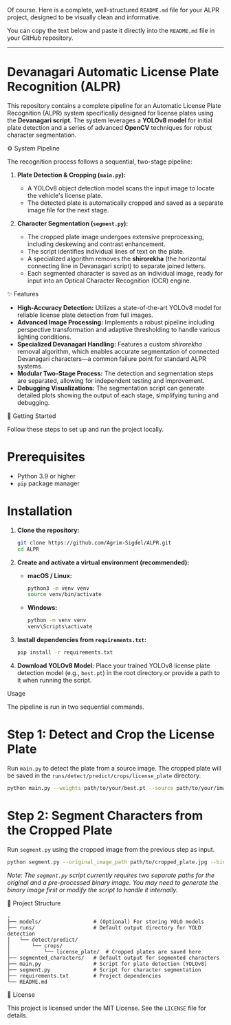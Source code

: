 Of course. Here is a complete, well-structured `README.md` file for your ALPR project, designed to be visually clean and informative.

You can copy the text below and paste it directly into the `README.md` file in your GitHub repository.

-----

# Devanagari Automatic License Plate Recognition (ALPR)

[](https://opensource.org/licenses/MIT)
[](https://www.python.org/downloads/release/python-390/)

This repository contains a complete pipeline for an Automatic License Plate Recognition (ALPR) system specifically designed for license plates using the **Devanagari script**. The system leverages a **YOLOv8 model** for initial plate detection and a series of advanced **OpenCV** techniques for robust character segmentation.

 ⚙️ System Pipeline

The recognition process follows a sequential, two-stage pipeline:

1.  **Plate Detection & Cropping (`main.py`):**

      * A YOLOv8 object detection model scans the input image to locate the vehicle's license plate.
      * The detected plate is automatically cropped and saved as a separate image file for the next stage.

2.  **Character Segmentation (`segment.py`):**

      * The cropped plate image undergoes extensive preprocessing, including deskewing and contrast enhancement.
      * The script identifies individual lines of text on the plate.
      * A specialized algorithm removes the **shirorekha** (the horizontal connecting line in Devanagari script) to separate joined letters.
      * Each segmented character is saved as an individual image, ready for input into an Optical Character Recognition (OCR) engine.

 ✨ Features

  * **High-Accuracy Detection:** Utilizes a state-of-the-art YOLOv8 model for reliable license plate detection from full images.
  * **Advanced Image Processing:** Implements a robust pipeline including perspective transformation and adaptive thresholding to handle various lighting conditions.
  * **Specialized Devanagari Handling:** Features a custom *shirorekha* removal algorithm, which enables accurate segmentation of connected Devanagari characters—a common failure point for standard ALPR systems.
  * **Modular Two-Stage Process:** The detection and segmentation steps are separated, allowing for independent testing and improvement.
  * **Debugging Visualizations:** The segmentation script can generate detailed plots showing the output of each stage, simplifying tuning and debugging.

 🚀 Getting Started

Follow these steps to set up and run the project locally.

# Prerequisites

  * Python 3.9 or higher
  * `pip` package manager

# Installation

1.  **Clone the repository:**

    ```bash
    git clone https://github.com/Agrim-Sigdel/ALPR.git
    cd ALPR
    ```

2.  **Create and activate a virtual environment (recommended):**

      * **macOS / Linux:**
        ```bash
        python3 -m venv venv
        source venv/bin/activate
        ```
      * **Windows:**
        ```bash
        python -m venv venv
        venv\Scripts\activate
        ```

3.  **Install dependencies from `requirements.txt`:**

    ```bash
    pip install -r requirements.txt
    ```

4.  **Download YOLOv8 Model:**
    Place your trained YOLOv8 license plate detection model (e.g., `best.pt`) in the root directory or provide a path to it when running the script.

 Usage

The pipeline is run in two sequential commands.

# **Step 1: Detect and Crop the License Plate**

Run `main.py` to detect the plate from a source image. The cropped plate will be saved in the `runs/detect/predict/crops/license_plate` directory.

```bash
python main.py --weights path/to/your/best.pt --source path/to/your/image.jpg
```

# **Step 2: Segment Characters from the Cropped Plate**

Run `segment.py` using the cropped image from the previous step as input.

```bash
python segment.py --original_image_path path/to/cropped_plate.jpg --binary_image_path path/to/binary_image.png
```

*Note: The `segment.py` script currently requires two separate paths for the original and a pre-processed binary image. You may need to generate the binary image first or modify the script to handle it internally.*

 📂 Project Structure

```
.
├── models/                 # (Optional) For storing YOLO models
├── runs/                   # Default output directory for YOLO detection
│   └── detect/predict/
│       └── crops/
│           └── license_plate/  # Cropped plates are saved here
├── segmented_characters/   # Default output for segmented characters
├── main.py                 # Script for plate detection (YOLOv8)
├── segment.py              # Script for character segmentation
├── requirements.txt        # Project dependencies
└── README.md
```

 📄 License

This project is licensed under the MIT License. See the `LICENSE` file for details.